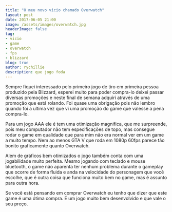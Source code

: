 ```yaml
---
title: "O meu novo vicio chamado Overwatch"
layout: post
date: 2017-06-05 21:00
image: /assets/images/overwatch.jpg
headerImage: false
tag:
- vicio
- game
- overwatch
- fps
- blizzard
blog: true
author: rychillie
description: que jogo foda
---
```

<script async src="//pagead2.googlesyndication.com/pagead/js/adsbygoogle.js"></script>
<!-- Final_texto_okgnow -->
<ins class="adsbygoogle"
     style="display:block"
     data-ad-client="ca-pub-7837358846130941"
     data-ad-slot="9265933715"
     data-ad-format="auto"></ins>
<script>
(adsbygoogle = window.adsbygoogle || []).push({});
</script>

Sempre fiquei interessado pelo primeiro jogo de tiro em primeira pessoa produzido pela Blizzard, esperei muito para poder compra-lo deixei passar diversas promoções e neste final de semana adquiri através de uma promoção que está rolando. Foi quase uma obrigação pois não lembro quando foi a ultima vez que vi uma promoção do game que valesse a pena compra-lo.

Para um jogo AAA ele é tem uma otimização magnifica, que me surpreende, pois meu computador não tem especificações de topo, mas consegue rodar o game em qualidade que para mim não era normal ver em um game a muito tempo. Nem ao menos GTA V que roda em 1080p 60fps parece tão bonito graficamente quanto Overwatch.

Alem de gráficos bem otimizados o jogo também conta com uma jogabilidade muito perfeita. Mesmo jogando com teclado e mouse bluetooth, o game não aparenta ter nenhum problema durante o gameplay que ocorre de forma fluida e anda na velocidade do personagem que você escolhe, que é outra coisa que funciona muito bem no game, mas é assunto para outra hora.

Se você está pensando em comprar Overwatch eu tenho que dizer que este game é uma ótima compra. É um jogo muito bem desenvolvido e que vale o seu preço.

